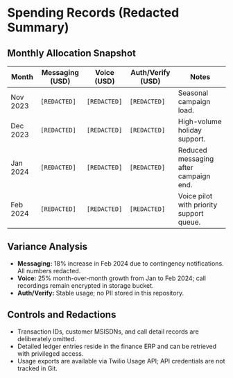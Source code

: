 # Spending Records (Redacted Summary)

## Monthly Allocation Snapshot
| Month | Messaging (USD) | Voice (USD) | Auth/Verify (USD) | Notes |
| --- | --- | --- | --- | --- |
| Nov 2023 | `[REDACTED]` | `[REDACTED]` | `[REDACTED]` | Seasonal campaign load. |
| Dec 2023 | `[REDACTED]` | `[REDACTED]` | `[REDACTED]` | High-volume holiday support. |
| Jan 2024 | `[REDACTED]` | `[REDACTED]` | `[REDACTED]` | Reduced messaging after campaign end. |
| Feb 2024 | `[REDACTED]` | `[REDACTED]` | `[REDACTED]` | Voice pilot with priority support queue. |

## Variance Analysis
- **Messaging:** 18% increase in Feb 2024 due to contingency notifications. All numbers redacted.
- **Voice:** 25% month-over-month growth from Jan to Feb 2024; call recordings remain encrypted in storage bucket.
- **Auth/Verify:** Stable usage; no PII stored in this repository.

## Controls and Redactions
- Transaction IDs, customer MSISDNs, and call detail records are deliberately omitted.
- Detailed ledger entries reside in the finance ERP and can be retrieved with privileged access.
- Usage exports are available via Twilio Usage API; API credentials are not tracked in Git.
